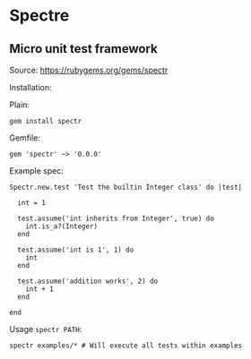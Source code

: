 # Spectre

## Micro unit test framework 
Source: https://rubygems.org/gems/spectr

Installation:

Plain:

```
gem install spectr
```

Gemfile:
```
gem 'spectr' ~> '0.0.0'
```


Example spec:

```
Spectr.new.test 'Test the builtin Integer class' do |test|

  int = 1

  test.assume('int inherits from Integer', true) do
    int.is_a?(Integer)
  end

  test.assume('int is 1', 1) do
    int
  end

  test.assume('addition works', 2) do
    int + 1
  end

end
```

Usage `spectr PATH`:

```
spectr examples/* # Will execute all tests within examples
```